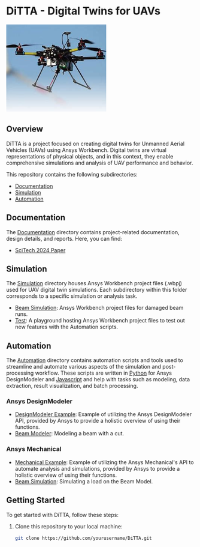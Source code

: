# DiTTA - Digital Twins for UAVs

![UAV Image](/data/uavDrone.jpg)

## Overview

DiTTA is a project focused on creating digital twins for Unmanned Aerial Vehicles (UAVs) using Ansys Workbench. Digital twins are virtual representations of physical objects, and in this context, they enable comprehensive simulations and analysis of UAV performance and behavior.

This repository contains the following subdirectories:

- [Documentation](#documentation)
- [Simulation](#simulation)
- [Automation](#automation)

## Documentation

The [Documentation](Documentation/) directory contains project-related documentation, design details, and reports. Here, you can find:

- [SciTech 2024 Paper](https://livecsupomona-my.sharepoint.com/personal/zsotoudeh_cpp_edu/_layouts/15/onedrive.aspx?FolderCTID=0x01200025FDA34211638947843A3910CE2D5718&id=%2Fpersonal%2Fzsotoudeh%5Fcpp%5Fedu%2FDocuments%2FARO%2DCS%2DDitta%20Project%20%28Digital%20Twin%29%2F2023%2D2024%2Fto%2Dstart%2FScitech2024%2DDiTTA%2Epdf&parent=%2Fpersonal%2Fzsotoudeh%5Fcpp%5Fedu%2FDocuments%2FARO%2DCS%2DDitta%20Project%20%28Digital%20Twin%29%2F2023%2D2024%2Fto%2Dstart)

## Simulation

The [Simulation](Simulation/) directory houses Ansys Workbench project files (.wbpj) used for UAV digital twin simulations. Each subdirectory within this folder corresponds to a specific simulation or analysis task.
- [Beam Simulation](Simulation/Beam.wbpj): Ansys Workbench project files for damaged beam runs.
- [Test](Simulation/test.wbpj): A playground hosting Ansys Workbench project files to test out new features with the Automation scripts.

## Automation

The [Automation](Automation/) directory contains automation scripts and tools used to streamline and automate various aspects of the simulation and post-processing workflow. These scripts are written in [Python](https://www.python.org/) for Ansys DesignModeler and [Javascript](https://www.w3schools.com/Js/) and help with tasks such as modeling, data extraction, result visualization, and batch processing.

### Ansys DesignModeler
- [DesignModeler Example](Automation/DesignModeler/ansysDesignModelerExample.js): Example of utilizing the Ansys DesignModeler API, provided by Ansys to provide a holistic overview of using their functions. 
- [Beam Modeler](Automation/DesignModeler/beamModel.js): Modeling a beam with a cut.

### Ansys Mechanical
- [Mechanical Example](Automation/Mechanical/ansysMechanicalExample.py): Example of utilizing the Ansys Mechanical's API to automate analysis and simulations, provided by Ansys to provide a holistic overview of using their functions.
- [Beam Simulation](Automation/Mechanical/beamSim.py): Simulating a load on the Beam Model.

## Getting Started

To get started with DiTTA, follow these steps:

1. Clone this repository to your local machine:

   ```bash
   git clone https://github.com/yourusername/DiTTA.git
